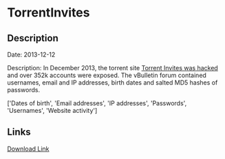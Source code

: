 # TorrentInvites

## Description

Date: 2013-12-12

Description:
In December 2013, the torrent site <a href="https://www.reddit.com/r/trackers/comments/1sqqf7/torrentinvites_hacked/" target="_blank" rel="noopener">Torrent Invites was hacked</a> and over 352k accounts were exposed. The vBulletin forum contained usernames, email and IP addresses, birth dates and salted MD5 hashes of passwords.


['Dates of birth', 'Email addresses', 'IP addresses', 'Passwords', 'Usernames', 'Website activity']

## Links

[Download Link](https://link-to.net/1229997/932.2501285253261/dynamic/?r=dG9ycmVudC1pbnZpdGVzLmNvbQ==)